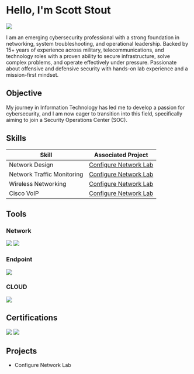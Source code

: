 # Hello, I'm Scott Stout
<a href="https://linkedin.com/in/scott-e-stout/"><img src="https://img.shields.io/badge/-LinkedIn-0072b1?&style=for-the-badge&logo=linkedin&logoColor=white" /></a>

I am an emerging cybersecurity professional with a strong foundation in networking, system troubleshooting, and operational leadership. Backed by 15+ years of experience across military, telecommunications, and technology roles with a proven ability to secure infrastructure, solve complex problems, and operate effectively under pressure. Passionate about offensive and defensive security with hands-on lab experience and a mission-first mindset. 

## Objective

My journey in Information Technology has led me to develop a passion for cybersecurity, and I am now eager to transition into this field, specifically aiming to join a Security Operations Center (SOC).

## Skills

| Skill                                         | Associated Project         |
|-----------------------------------------------|----------------------------|
| Network Design                                | <a href="https://drive.google.com/drive/folders/172RJeqzv66g-QST8KSQKCEq4Y37CzKlu?usp=drive_link">Configure Network Lab</a>|
| Network Traffic Monitoring                    | <a href="https://drive.google.com/drive/folders/172RJeqzv66g-QST8KSQKCEq4Y37CzKlu?usp=drive_link">Configure Network Lab</a>|
| Wireless Networking                           | <a href="https://drive.google.com/drive/folders/172RJeqzv66g-QST8KSQKCEq4Y37CzKlu?usp=drive_link">Configure Network Lab</a>|
| Cisco VoIP                                    | <a href="https://drive.google.com/drive/folders/172RJeqzv66g-QST8KSQKCEq4Y37CzKlu?usp=drive_link">Configure Network Lab</a>|


## Tools

### Network
<div>
    <img src="https://img.shields.io/badge/-Wireshark-1679A7?&style=for-the-badge&logo=Wireshark&logoColor=white" />
    <img src="https://img.shields.io/badge/-NMAP-8A2BE2?&style=for-the-badge&logo=NMAP&logoColor=white" />
</div>

### Endpoint
<div>
    <img src="https://img.shields.io/badge/-Microsoft_Defender_for_Endpoint-00A4EF?&style=for-the-badge&logo=Microsoft&logoColor=white" />
</div>

### CLOUD
<div>
    <img src="https://img.shields.io/badge/AZURE-blue" />
</div>

## Certifications
<div>
<img src="https://img.shields.io/badge/-Security%2B-FF0000?&style=for-the-badge&logo=CompTIA&logoColor=white" />
<img src="https://img.shields.io/badge/-AZ_900-007ACC?&style=for-the-badge&logo=Microsoft&logoColor=white" />
</div>

## Projects
- Configure Network Lab
